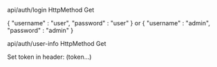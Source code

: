 api/auth/login HttpMethod Get

{
"username" : "user",
"password" : "user"
}
or
{
"username" : "admin",
"password" : "admin"
}

api/auth/user-info HttpMethod Get

Set token in header: (token...)
